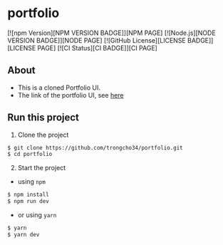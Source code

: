 # portfolio
[![npm Version][NPM VERSION BADGE]][NPM PAGE]
[![Node.js][NODE VERSION BADGE]][NODE PAGE]
[![GitHub License][LICENSE BADGE]][LICENSE PAGE]
[![CI Status][CI BADGE]][CI PAGE]

## About
- This is a cloned Portfolio UI.
- The link of the portfolio UI, see [here](https://portfolio.framer.website/)

## Run this project
1. Clone the project
```bash
$ git clone https://github.com/trongcho34/portfolio.git
$ cd portfolio
```

2. Start the project
- using `npm`
```bash
$ npm install
$ npm run dev
```
- or using `yarn`
```bash
$ yarn
$ yarn dev
```
